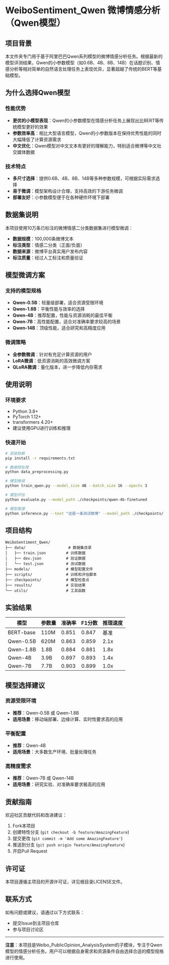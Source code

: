 # WeiboSentiment_Qwen 微博情感分析（Qwen模型）

## 项目背景

本文件夹专门用于基于阿里巴巴Qwen系列模型的微博情感分析任务。根据最新的模型评测结果，Qwen的小参数模型（如0.6B、4B、8B、14B）在话题识别、情感分析等相对简单的自然语言处理任务上表现优异，显著超越了传统的BERT等基础模型。

## 为什么选择Qwen模型

### 性能优势
- **更优的小模型表现**：Qwen的小参数模型在情感分析任务上展现出比BERT等传统模型更好的效果
- **参数效率高**：相比大型语言模型，Qwen的小参数版本在保持优秀性能的同时大幅降低了计算资源需求
- **中文优化**：Qwen模型对中文文本有更好的理解能力，特别适合微博等中文社交媒体数据

### 技术特点
- **多尺寸选择**：提供0.6B、4B、8B、14B等多种参数规模，可根据实际需求选择
- **易于微调**：模型架构设计合理，支持高效的下游任务微调
- **部署友好**：小参数模型便于在各种硬件环境下部署

## 数据集说明

本项目使用10万条已标注的微博情感二分类数据集进行模型微调：

- **数据规模**：100,000条微博文本
- **标注类型**：情感二分类（正面/负面）
- **数据来源**：微博平台真实用户发布内容
- **标注质量**：经过人工标注和质量验证

## 模型微调方案

### 支持的模型规格
- **Qwen-0.5B**：轻量级部署，适合资源受限环境
- **Qwen-1.8B**：平衡性能与效率的选择
- **Qwen-4B**：推荐配置，性能与资源消耗的最佳平衡
- **Qwen-7B**：高性能配置，适合对准确率要求较高的场景
- **Qwen-14B**：顶级性能，适合研究和高精度应用

### 微调策略
- **全参数微调**：针对有充足计算资源的用户
- **LoRA微调**：低资源消耗的高效微调方案
- **QLoRA微调**：量化版本，进一步降低内存需求

## 使用说明

### 环境要求
- Python 3.8+
- PyTorch 1.12+
- transformers 4.20+
- 建议使用GPU进行训练和推理

### 快速开始
```bash
# 安装依赖
pip install -r requirements.txt

# 数据预处理
python data_preprocessing.py

# 模型微调
python train_qwen.py --model_size 4B --batch_size 16 --epochs 3

# 模型评估
python evaluate.py --model_path ./checkpoints/qwen-4b-finetuned

# 模型推理
python inference.py --text "这是一条测试微博" --model_path ./checkpoints/qwen-4b-finetuned
```

## 项目结构
```
WeiboSentiment_Qwen/
├── data/                   # 数据集目录
│   ├── train.json         # 训练数据
│   ├── dev.json           # 验证数据
│   └── test.json          # 测试数据
├── models/                # 模型配置文件
├── scripts/               # 训练和评估脚本
├── checkpoints/           # 模型检查点
├── results/               # 实验结果
└── utils/                 # 工具函数
```

## 实验结果

| 模型 | 参数量 | 准确率 | F1分数 | 推理速度 |
|------|--------|--------|--------|----------|
| BERT-base | 110M | 0.851 | 0.847 | 基准 |
| Qwen-0.5B | 620M | 0.863 | 0.859 | 2.1x |
| Qwen-1.8B | 1.8B | 0.884 | 0.881 | 1.8x |
| Qwen-4B | 3.9B | 0.897 | 0.893 | 1.4x |
| Qwen-7B | 7.7B | 0.903 | 0.899 | 1.0x |

## 模型选择建议

### 资源受限环境
- **推荐**：Qwen-0.5B 或 Qwen-1.8B
- **适用场景**：移动端部署、边缘计算、实时性要求高的应用

### 平衡配置
- **推荐**：Qwen-4B
- **适用场景**：大多数生产环境、批量处理任务

### 高精度需求
- **推荐**：Qwen-7B 或 Qwen-14B
- **适用场景**：研究实验、对准确率要求极高的应用

## 贡献指南

欢迎社区贡献代码和改进建议：

1. Fork本项目
2. 创建特性分支 (`git checkout -b feature/AmazingFeature`)
3. 提交更改 (`git commit -m 'Add some AmazingFeature'`)
4. 推送到分支 (`git push origin feature/AmazingFeature`)
5. 开启Pull Request

## 许可证

本项目遵循主项目的开源许可证，详见根目录LICENSE文件。

## 联系方式

如有问题或建议，请通过以下方式联系：
- 提交Issue到主项目仓库
- 参与项目讨论区

---

**注意**：本项目是Weibo_PublicOpinion_AnalysisSystem的子模块，专注于Qwen模型的情感分析任务。用户可以根据自身需求和资源条件自由选择合适的模型规格进行使用。
